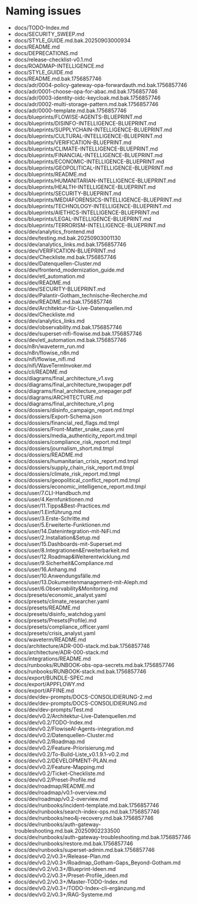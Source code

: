# Naming issues

- docs/TODO-Index.md
- docs/SECURITY_SWEEP.md
- docs/STYLE_GUIDE.md.bak.20250903000934
- docs/README.md
- docs/DEPRECATIONS.md
- docs/release-checklist-v0.1.md
- docs/ROADMAP-INTELLIGENCE.md
- docs/STYLE_GUIDE.md
- docs/README.md.bak.1756857746
- docs/adr/0004-policy-gateway-opa-forwardauth.md.bak.1756857746
- docs/adr/0001-choose-opa-for-abac.md.bak.1756857746
- docs/adr/0003-identity-oidc-keycloak.md.bak.1756857746
- docs/adr/0002-multi-storage-pattern.md.bak.1756857746
- docs/adr/0000-template.md.bak.1756857746
- docs/blueprints/FLOWISE-AGENTS-BLUEPRINT.md
- docs/blueprints/DISINFO-INTELLIGENCE-BLUEPRINT.md
- docs/blueprints/SUPPLYCHAIN-INTELLIGENCE-BLUEPRINT.md
- docs/blueprints/CULTURAL-INTELLIGENCE-BLUEPRINT.md
- docs/blueprints/VERIFICATION-BLUEPRINT.md
- docs/blueprints/CLIMATE-INTELLIGENCE-BLUEPRINT.md
- docs/blueprints/FINANCIAL-INTELLIGENCE-BLUEPRINT.md
- docs/blueprints/ECONOMIC-INTELLIGENCE-BLUEPRINT.md
- docs/blueprints/GEOPOLITICAL-INTELLIGENCE-BLUEPRINT.md
- docs/blueprints/README.md
- docs/blueprints/HUMANITARIAN-INTELLIGENCE-BLUEPRINT.md
- docs/blueprints/HEALTH-INTELLIGENCE-BLUEPRINT.md
- docs/blueprints/SECURITY-BLUEPRINT.md
- docs/blueprints/MEDIAFORENSICS-INTELLIGENCE-BLUEPRINT.md
- docs/blueprints/TECHNOLOGY-INTELLIGENCE-BLUEPRINT.md
- docs/blueprints/AIETHICS-INTELLIGENCE-BLUEPRINT.md
- docs/blueprints/LEGAL-INTELLIGENCE-BLUEPRINT.md
- docs/blueprints/TERRORISM-INTELLIGENCE-BLUEPRINT.md
- docs/dev/analytics_frontend.md
- docs/dev/testing.md.bak.20250903001130
- docs/dev/analytics_links.md.bak.1756857746
- docs/dev/VERIFICATION-BLUEPRINT.md
- docs/dev/Checkliste.md.bak.1756857746
- docs/dev/Datenquellen-Cluster.md
- docs/dev/frontend_modernization_guide.md
- docs/dev/etl_automation.md
- docs/dev/README.md
- docs/dev/SECURITY-BLUEPRINT.md
- docs/dev/Palantir-Gotham_technische-Recherche.md
- docs/dev/README.md.bak.1756857746
- docs/dev/Architektur-für-Live-Datenquellen.md
- docs/dev/Checkliste.md
- docs/dev/analytics_links.md
- docs/dev/observability.md.bak.1756857746
- docs/dev/superset-nifi-flowise.md.bak.1756857746
- docs/dev/etl_automation.md.bak.1756857746
- docs/n8n/waveterm_run.md
- docs/n8n/flowise_n8n.md
- docs/nifi/flowise_nifi.md
- docs/nifi/WaveTermInvoker.md
- docs/cli/README.md
- docs/diagrams/final_architecture_v1.svg
- docs/diagrams/final_architecture_twopager.pdf
- docs/diagrams/final_architecture_onepager.pdf
- docs/diagrams/ARCHITECTURE.md
- docs/diagrams/final_architecture_v1.png
- docs/dossiers/disinfo_campaign_report.md.tmpl
- docs/dossiers/Export-Schema.json
- docs/dossiers/financial_red_flags.md.tmpl
- docs/dossiers/Front-Matter_snake_case.yml
- docs/dossiers/media_authenticity_report.md.tmpl
- docs/dossiers/compliance_risk_report.md.tmpl
- docs/dossiers/journalism_short.md.tmpl
- docs/dossiers/README.md
- docs/dossiers/humanitarian_crisis_report.md.tmpl
- docs/dossiers/supply_chain_risk_report.md.tmpl
- docs/dossiers/climate_risk_report.md.tmpl
- docs/dossiers/geopolitical_conflict_report.md.tmpl
- docs/dossiers/economic_intelligence_report.md.tmpl
- docs/user/7.CLI-Handbuch.md
- docs/user/4.Kernfunktionen.md
- docs/user/11.Tipps&Best-Practices.md
- docs/user/1.Einführung.md
- docs/user/3.Erste-Schritte.md
- docs/user/5.Erweiterte-Funktionen.md
- docs/user/14.Datenintegration-mit-NiFi.md
- docs/user/2.Installation&Setup.md
- docs/user/15.Dashboards-mit-Superset.md
- docs/user/8.Integrationen&Erweiterbarkeit.md
- docs/user/12.Roadmap&Weiterentwicklung.md
- docs/user/9.Sicherheit&Compliance.md
- docs/user/16.Anhang.md
- docs/user/10.Anwendungsfälle.md
- docs/user/13.Dokumentenmanagement-mit-Aleph.md
- docs/user/6.Observability&Monitoring.md
- docs/presets/economic_analyst.yaml
- docs/presets/climate_researcher.yaml
- docs/presets/README.md
- docs/presets/disinfo_watchdog.yaml
- docs/presets/Presets(Profile).md
- docs/presets/compliance_officer.yaml
- docs/presets/crisis_analyst.yaml
- docs/waveterm/README.md
- docs/architecture/ADR-000-stack.md.bak.1756857746
- docs/architecture/ADR-000-stack.md
- docs/integrations/README.md
- docs/runbooks/RUNBOOK-obs-opa-secrets.md.bak.1756857746
- docs/runbooks/RUNBOOK-stack.md.bak.1756857746
- docs/export/BUNDLE-SPEC.md
- docs/export/APPFLOWY.md
- docs/export/AFFINE.md
- docs/dev/dev-prompts/DOCS-CONSOLIDIERUNG-2.md
- docs/dev/dev-prompts/DOCS-CONSOLIDIERUNG.md
- docs/dev/dev-prompts/Test.md
- docs/dev/v0.2/Architektur-Live-Datenquellen.md
- docs/dev/v0.2/TODO-Index.md
- docs/dev/v0.2/FlowiseAI-Agents-integration.md
- docs/dev/v0.2/Datenquellen-Cluster.md
- docs/dev/v0.2/Roadmap.md
- docs/dev/v0.2/Feature-Priorisierung.md
- docs/dev/v0.2/To-Build-Liste_v0.1.9.1-v0.2.md
- docs/dev/v0.2/DEVELOPMENT-PLAN.md
- docs/dev/v0.2/Feature-Mapping.md
- docs/dev/v0.2/Ticket-Checkliste.md
- docs/dev/v0.2/Preset-Profile.md
- docs/dev/roadmap/README.md
- docs/dev/roadmap/v0.1-overview.md
- docs/dev/roadmap/v0.2-overview.md
- docs/dev/runbooks/incident-template.md.bak.1756857746
- docs/dev/runbooks/search-index-ops.md.bak.1756857746
- docs/dev/runbooks/neo4j-recovery.md.bak.1756857746
- docs/dev/runbooks/auth-gateway-troubleshooting.md.bak.20250902233500
- docs/dev/runbooks/auth-gateway-troubleshooting.md.bak.1756857746
- docs/dev/runbooks/restore.md.bak.1756857746
- docs/dev/runbooks/superset-admin.md.bak.1756857746
- docs/dev/v0.2/v0.3+/Release-Plan.md
- docs/dev/v0.2/v0.3+/Roadmap_Gotham-Gaps_Beyond-Gotham.md
- docs/dev/v0.2/v0.3+/Blueprint-Ideen.md
- docs/dev/v0.2/v0.3+/Preset-Profile_ideen.md
- docs/dev/v0.2/v0.3+/Master-TODO-Index.md
- docs/dev/v0.2/v0.3+/TODO-Index-cli-ergänzung.md
- docs/dev/v0.2/v0.3+/RAG-Systeme.md
